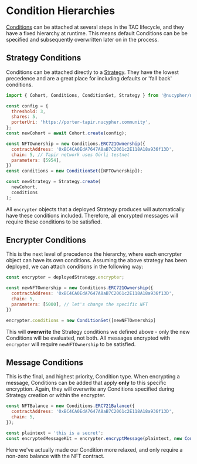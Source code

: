 # Condition Hierarchies

[Conditions](../references/conditions.md) can be attached at several steps in the TAC lifecycle, and they have a fixed hierarchy at runtime. This means default Conditions can be be specified and subsequently overwritten later on in the process.&#x20;

## Strategy Conditions

Conditions can be attached directly to a [Strategy](../references/strategy.md). They have the lowest precedence and are a great place for including defaults or 'fall back' conditions.

```javascript
import { Cohort, Conditions, ConditionSet, Strategy } from '@nucypher/nucypher-ts';

const config = {
  threshold: 3,
  shares: 5,
  porterUri: 'https://porter-tapir.nucypher.community',
};
const newCohort = await Cohort.create(config);

const NFTOwnership = new Conditions.ERC721Ownership({
  contractAddress: '0xBC4CA0EdA7647A8aB7C2061c2E118A18a936f13D',
  chain: 5, // Tapir network uses Görli testnet
  parameters: [5954],
})
const conditions = new ConditionSet([NFTOwnership]);

const newStrategy = Strategy.create(
  newCohort,
  conditions
);
```

All `encrypter` objects that a deployed Strategy produces will automatically have these conditions included. Therefore, all encrypted messages will require these conditions to be satisfied.

## Encrypter Conditions

This is the next level of precedence the hierarchy, where each encrypter object can have its own conditions. Assuming the above strategy has been deployed, we can attach conditions in the following way:

```javascript
const encrypter = deployedStrategy.encrypter;

const newNFTOwnership = new Conditions.ERC721Ownership({
  contractAddress: '0xBC4CA0EdA7647A8aB7C2061c2E118A18a936f13D',
  chain: 5,
  parameters: [5000], // let's change the specific NFT
})

encrypter.conditions = new ConditionSet([newNFTOwnership]
```

This will **overwrite** the Strategy conditions we defined above - only the new Conditions will be evaluated, not both. All messages encrypted with `encrypter` will require `newNFTOwnership` to be satisfied.

## Message Conditions

This is the final, and highest priority, Condition type. When encrypting a message, Conditions can be added that apply **only** to this specific encryption. Again, they will overwrite any Conditions specified during Strategy creation or within the encrypter.

```javascript
const NFTBalance = new Conditions.ERC721Balance({
  contractAddress: '0xBC4CA0EdA7647A8aB7C2061c2E118A18a936f13D',
  chain: 5,
});

const plaintext = 'this is a secret';
const encryptedMessageKit = encrypter.encryptMessage(plaintext, new ConditionSet([NFTBalance]));
```

Here we've actually made our Condition more relaxed, and only require a non-zero balance with the NFT contract.
